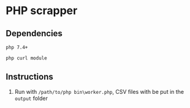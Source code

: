 # PHP scrapper

## Dependencies

`php 7.4+`

`php curl module`

## Instructions

1. Run with `/path/to/php bin\worker.php`, CSV files with be put in the `output` folder